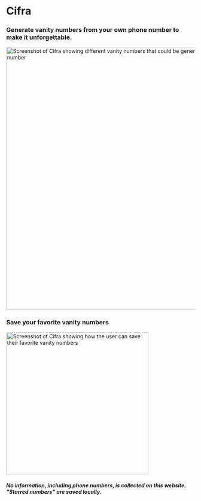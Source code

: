# Cifra

### Generate vanity numbers from your own phone number to make it unforgettable.
<img width=700 alt="Screenshot of Cifra showing different vanity numbers that could be generated from an inputted phone number" src='https://www.jakeo.dev/images/cifra-ss-1.png' />

### Save your favorite vanity numbers
<img width=380 alt="Screenshot of Cifra showing how the user can save their favorite vanity numbers" src='https://www.jakeo.dev/images/cifra-ss-2.png' />


##### No information, including phone numbers, is collected on this website. "Starred numbers" are saved locally.
